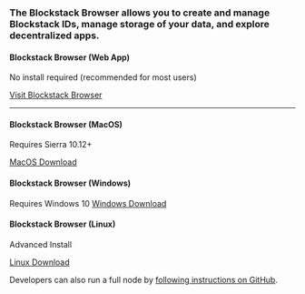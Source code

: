 ### The Blockstack Browser allows you to create and manage Blockstack IDs, manage storage of your data, and explore decentralized apps.



#### Blockstack Browser (Web App)

No install required (recommended for most users)

<a href="https://browser.blockstack.org/" class="button">Visit Blockstack Browser</a>

---

#### Blockstack Browser (MacOS)

Requires Sierra 10.12+

<a href="https://github.com/blockstack/blockstack-browser/releases/download/v0.31.0/Blockstack-for-macOS-v0.31.0.dmg" class="button">MacOS Download</a>

#### Blockstack Browser (Windows)

Requires Windows 10
<a href="https://github.com/blockstack/blockstack-browser/releases/download/v0.31.0/Blockstack-for-win10-v0.31.0.msi" class="button">Windows Download</a>

#### Blockstack Browser (Linux)

Advanced Install

<a href="https://github.com/blockstack/blockstack-browser/releases/download/v0.31.0/Blockstack-for-Linux-v0.31.0.sh" class="button">Linux Download</a>

Developers can also run a full node by [following instructions on GitHub](https://github.com/blockstack/blockstack-core).
